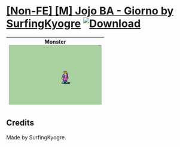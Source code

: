 # [\[Non-FE\] \[M\] Jojo BA - Giorno by SurfingKyogre](./) [![Download](https://img.shields.io/badge/Download--red?style=social&logo=github)](https://minhaskamal.github.io/DownGit/#/home?url=https://github.com/Klokinator/FE-Repo/tree/main/Battle%20Animations%2FBards%2C%20Dancers%2C%20Suppliers%2C%20Misc%2F%5BNon-FE%5D%20%5BM%5D%20Jojo%20BA%20-%20Giorno%20by%20SurfingKyogre)

| <b>Monster</b><br/><img alt="Monster animation" src="./8.%20Monster/Monster.gif"/> |
| :---: |

## Credits

Made by SurfingKyogre.

